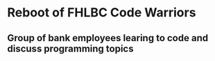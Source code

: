 # Reboot of FHLBC Code Warriors 
## Group of bank employees learing to code and discuss programming topics




